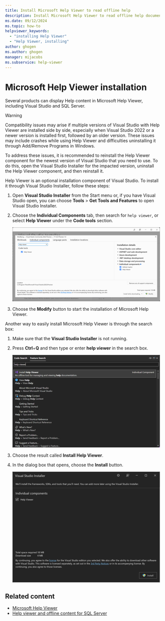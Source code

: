 ```yaml
---
title: Install Microsoft Help Viewer to read offline help
description: Install Microsoft Help Viewer to read offline help documentation for various products including Visual Studio and SQL Server.
ms.date: 09/12/2024
ms.topic: how-to
helpviewer_keywords:
  - "installing Help Viewer"
  - "Help Viewer, installing"
author: ghogen
ms.author: ghogen
manager: mijacobs
ms.subservice: help-viewer
---
```

# Microsoft Help Viewer installation

Several products can display Help content in Microsoft Help Viewer, including Visual Studio and SQL Server.

>[!WARNING]
>Compatibility issues may arise if multiple versions of Visual Studio with Help Viewer are installed side by side, especially when Visual Studio 2022 or a newer version is installed first, followed by an older version. These issues may include crashes while using Help Viewer and difficulties uninstalling it through Add/Remove Programs in Windows.
>
> To address these issues, it is recommended to reinstall the Help Viewer component for the newest version of Visual Studio that you need to use. To do this, open the Visual Studio Installer for the impacted version, uninstall the Help Viewer component, and then reinstall it.

Help Viewer is an optional installation component of Visual Studio. To install it through Visual Studio Installer, follow these steps:

1. Open **Visual Studio Installer** from the Start menu or, if you have Visual Studio open, you can choose **Tools** > **Get Tools and Features** to open Visual Studio Installer.

1. Choose the **Individual Components** tab, then search for `help viewer`, or select **Help Viewer** under the **Code tools** section.

   ![VS Installer Help Viewer component](media/installation/vs-installer.png)

1. Choose the **Modify** button to start the installation of Microsoft Help Viewer.

Another way to easily install Microsoft Help Viewer is through the search box:

1. Make sure that the **Visual Studio Installer** is not running.

1. Press **Ctrl**+**Q** and then type or enter **help viewer** in the search box.

   ![Search box](media/installation/quick-launch.png)

1. Choose the result called **Install Help Viewer**.

1. In the dialog box that opens, choose the **Install** button.

   ![Install button](media/installation/install.png)

## Related content

- [Microsoft Help Viewer](../help-viewer/overview.md)
- [Help viewer and offline content for SQL Server](/sql/sql-server/sql-server-offline-documentation)

